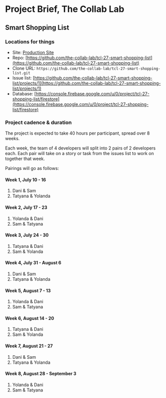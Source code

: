 # Project Brief, The Collab Lab

## Smart Shopping List

### Locations for things

- Site: [Production Site](https://tcl-27-shopping-list.web.app)
- Repo: [https://github.com/the-collab-lab/tcl-27-smart-shopping-list](https://github.com/the-collab-lab/tcl-27-smart-shopping-list)
- Clone URL: `https://github.com/the-collab-lab/tcl-27-smart-shopping-list.git`
- Issue list: [https://github.com/the-collab-lab/tcl-27-smart-shopping-list/projects/1](https://github.com/the-collab-lab/tcl-27-smart-shopping-list/projects/1)
- Database: [https://console.firebase.google.com/u/0/project/tcl-27-shopping-list/firestore](https://console.firebase.google.com/u/0/project/tcl-27-shopping-list/firestore)

### Project cadence & duration

The project is expected to take 40 hours per participant, spread over 8 weeks.

Each week, the team of 4 developers will split into 2 pairs of 2 developers each. Each pair will take on a story or task from the issues list to work on together that week.

Pairings will go as follows:

#### Week 1, July 10 - 16

1. Dani & Sam
2. Tatyana & Yolanda

#### Week 2, July 17 - 23

1. Yolanda & Dani
2. Sam & Tatyana

#### Week 3, July 24 - 30

1. Tatyana & Dani
2. Sam & Yolanda

#### Week 4, July 31 - August 6

1. Dani & Sam
2. Tatyana & Yolanda

#### Week 5, August 7 - 13

1. Yolanda & Dani
2. Sam & Tatyana

#### Week 6, August 14 - 20

1. Tatyana & Dani
2. Sam & Yolanda

#### Week 7, August 21 - 27

1. Dani & Sam
2. Tatyana & Yolanda

#### Week 8, August 28 - September 3

1. Yolanda & Dani
2. Sam & Tatyana